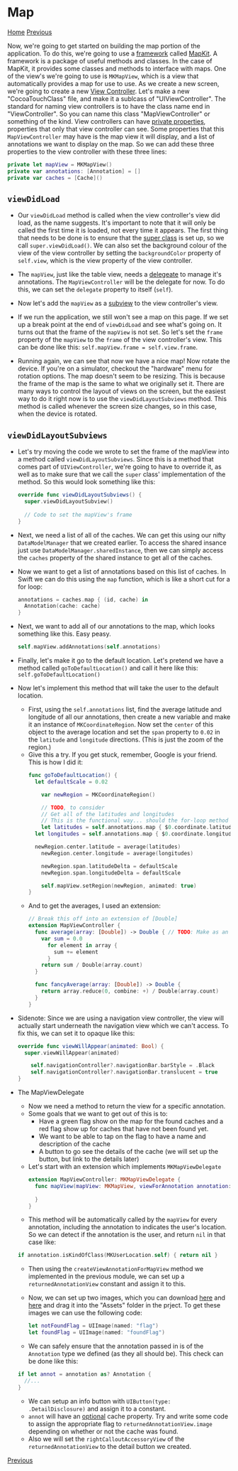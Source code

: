 # Map
[Home](README.md)
[Previous](9-AnnotationObject.md)

Now, we're going to get started on building the map portion of the application. To do this, we're going to use a [framework]() called [MapKit](). A framework is a package of useful methods and classes. In the case of MapKit, it provides some classes and methods to interface with maps. One of the view's we're going to use is `MKMapView`, which is a view that automatically provides a map for use to use. As we create a new screen, we're going to create a new [View Controller](). Let's make a new "CocoaTouchClass" file, and make it a sublcass of "UIViewController".
The standard for naming view controllers is to have the class name end in "ViewController". So you can name this class "MapViewController" or something of the kind.
View controllers can have [private properties](), properties that only that view controller can see. Some properties that this `MapViewController` may have is the map view it will display, and a list of annotations we want to display on the map. So we can add these three properties to the view controller with these three lines:
```swift
private let mapView = MKMapView()
private var annotations: [Annotation] = []
private var caches = [Cache]()
```

## `viewDidLoad`
  - Our `viewDidLoad` method is called when the view controller's view did load, as the name suggests. It's important to note that it will only be called the first time it is loaded, not every time it appears. The first thing that needs to be done is to ensure that the [super class]() is set up, so we call `super.viewDidLoad()`. We can also set the background colour of the view of the view controller by setting the `backgroundColor` property of `self.view`, which is the view property of the view controller.

  - The `mapView`, just like the table view, needs a [delegeate]() to manage it's annotations. The `MapViewController` will be the delegate for now. To do this, we can set the `delegate` property to itself (`self`).
  - Now let's add the `mapView` as a [subview]() to the view controller's view.
  - If we run the application, we still won't see a map on this page. If we set up a break point at the end of `viewDidLoad` and see what's going on. It turns out that the frame of the `mapView` is not set. So let's set the `frame` property of the `mapView` to the `frame` of the view controller's view. This can be done like this: `self.mapView.frame = self.view.frame`.
  - Running again, we can see that now we have a nice map! Now rotate the device. If you're on a simulator, checkout the "hardware" menu for rotation options. The map doesn't seem to be resizing. This is because the frame of the map is the same to what we originally set it. There are many ways to control the layout of views on the screen, but the easiest way to do it right now is to use the `viewDidLayoutSubviews` method. This method is called whenever the screen size changes, so in this case, when the device is rotated.

## `viewDidLayoutSubviews`
  - Let's try moving the code we wrote to set the frame of the mapView into a method called `viewDidLayoutSubviews`. Since this is a method that comes part of `UIViewController`, we're going to have to override it, as well as to make sure that we call the `super` class' implementation of the method. So this would look something like this:
    ```swift
    override func viewDidLayoutSubviews() {
      super.viewDidLayoutSubview()
      
      // Code to set the mapView's frame
    }
    ``` 
  - Next, we need a list of all of the caches. We can get this using our nifty `DataModelManager` that we created earlier. To access the shared insance just use `DataModelManager.sharedInstance`, then we can simply access the `caches` property of the shared instance to get all of the caches. 
  - Now we want to get a list of annotations based on this list of caches. In Swift we can do this using the `map` function, which is like a short cut for a for loop:
    ```swift
    annotations = caches.map { (id, cache) in
      Annotation(cache: cache)
    }
    ```
  - Next, we want to add all of our annotations to the map, which looks something like this. Easy peasy.
    ```swift
    self.mapView.addAnnotations(self.annotations)
    ``` 
  - Finally, let's make it go to the default location. Let's pretend we have a method called `goToDefaultLocation()` and call it here like this: `self.goToDefaultLocation()`

    
  - Now let's implement this method that will take the user to the default location.
    - First, using the `self.annotations` list, find the average latitude and longitude of all our annotations, then create a new variable and make it an instance of `MKCoordinateRegion`. Now set the `center` of this object to the average location and set the `span` property to `0.02` in the `latitude` and `longitude` directions. (This is just the zoom of the region.)
    - Give this a try. If you get stuck, remember, Google is your friend. This is how I did it:
      ```swift
      func goToDefaultLocation() {
        let defaultScale = 0.02

          var newRegion = MKCoordinateRegion()

          // TODO, to consider
          // Get all of the latitudes and longitudes
          // This is the functional way... should the for-loop method be shown?
          let latitudes = self.annotations.map { $0.coordinate.latitude }
        let longitudes = self.annotations.map { $0.coordinate.longitude }

        newRegion.center.latitude = average(latitudes)
          newRegion.center.longitude = average(longitudes)

          newRegion.span.latitudeDelta = defaultScale
          newRegion.span.longitudeDelta = defaultScale

          self.mapView.setRegion(newRegion, animated: true)
      }
      ```
    - And to get the averages, I used an extension:
      ```swift
      // Break this off into an extension of [Double]
      extension MapViewController {
        func average(array: [Double]) -> Double { // TODO: Make as an extension of array
          var sum = 0.0
            for element in array {
              sum += element
            }
          return sum / Double(array.count)
        }

        func fancyAverage(array: [Double]) -> Double {
          return array.reduce(0, combine: +) / Double(array.count)
        }
      }
      ``` 
  - Sidenote: Since we are using a navigation view controller, the view will actually start underneath the navigation view which we can't access. To fix this, we can set it to opaque like this:
    ```swift
    override func viewWillAppear(animated: Bool) {
      super.viewWillAppear(animated)

        self.navigationController?.navigationBar.barStyle = .Black
        self.navigationController?.navigationBar.translucent = true
    }
    ```
  - The MapViewDelegate
    - Now we need a method to return the view for a specific annotation.
    - Some goals that we want to get out of this is to:
      - Have a green flag show on the map for the found caches and a red flag show up for caches that have not been found yet.
      - We want to be able to tap on the flag to have a name and description of the cache
      - A button to go see the details of the cache (we will set up the button, but link to the details later)
    - Let's start with an extension which implements `MKMapViewDelegate`
      ```swift
      extension MapViewController: MKMapViewDelegate {
        func mapView(mapView: MKMapView, viewForAnnotation annotation: MKAnnotation) -> MKAnnotationView? {
          
        }
      }
      ```
    - This method will be automatically called by the `mapView` for every annotation, including the annotation to indicates the user's location. So we can detect if the annotation is the user, and return `nil` in that case like:
     ```swift 
     if annotation.isKindOfClass(MKUserLocation.self) { return nil }
     ```
    - Then using the `createViewAnnotationForMapView` method we implemented in the previous module, we can set up a `returnedAnnotationView` constant and assign it to this.
    - Now, we can set up two images, which you can download [here]() and [here]() and drag it into the "Assets" folder in the prject. To get these images we can use the following code:
      ```swift
      let notFoundFlag = UIImage(named: "flag")
      let foundFlag = UIImage(named: "foundFlag")
      ```

    - We can safely ensure that the annotation passed in is of the `Annotation` type we defined (as they all should be). This check can be done like this:
    ```swift
    if let annot = annotation as? Annotation {
      //...
    }
    ```
    - We can setup an info button with `UIButton(type: .DetailDisclosure)` and assign it to a constant. 
    - `annot` will have an [optional]() cache property. Try and write some code to assign the appropriate flag to `returnedAnnotationView.image` depending on whether or not the cache was found.
    - Also we will set the `rightCalloutAccessoryView` of the `returnedAnnotationView` to the detail button we created.
      
[Previous](9-AnnotationObject.md)
